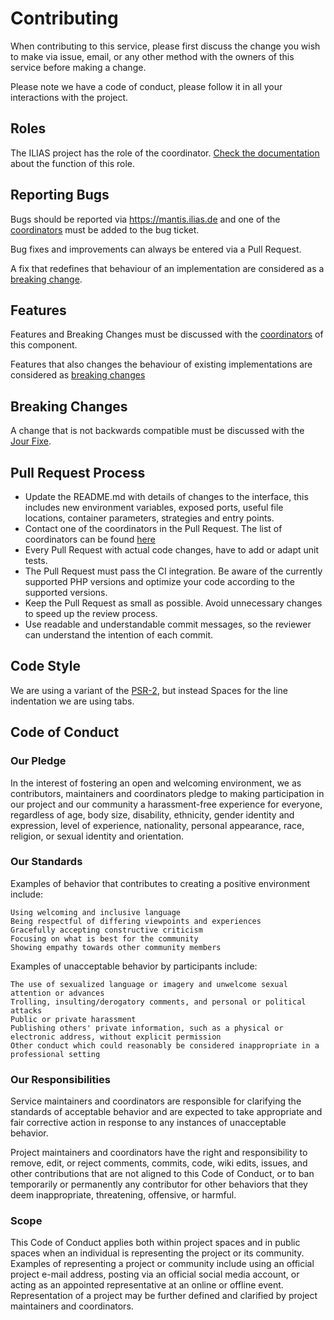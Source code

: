 # Contributing

When contributing to this service,
please first discuss the change you wish to make via
issue, email, or any other method with the owners of
this service before making a change.

Please note we have a code of conduct,
please follow it in all your interactions with the project.

## Roles

The ILIAS project has the role of the coordinator.
[Check the documentation](/docs/documentation/maintenance-coordinator.md)
about the function of this role.

## Reporting Bugs

Bugs should be reported via https://mantis.ilias.de and
one of the
[coordinators](/src/Refinery/maintenance.json)
must be added to the bug ticket.

Bug fixes and improvements can always be entered via a Pull Request.

A fix that redefines that behaviour of an implementation are considered
as a [breaking change](#breaking-changes).

## Features

Features and Breaking Changes must be discussed with the
[coordinators](/src/Refinery/maintenance.json)
of this component.

Features that also changes the behaviour of existing implementations
are considered as [breaking changes](#breaking-changes)

## Breaking Changes

A change that is not backwards compatible must be
discussed with the [Jour Fixe](https://docu.ilias.de/goto_docu_wiki_wpage_391_1357.html).

## Pull Request Process

* Update the README.md with details of changes to the interface,
  this includes new environment variables, exposed ports,
  useful file locations, container parameters, strategies and entry points.
* Contact one of the coordinators in the Pull Request.
  The list of coordinators can be found [here](/src/Refinery/maintenance.json)
* Every Pull Request with actual code changes, have to add or adapt unit tests.
* The Pull Request must pass the CI integration.
  Be aware of the currently supported PHP versions and optimize your code according
  to the supported versions.
* Keep the Pull Request as small as possible.
  Avoid unnecessary changes to speed up the review process.
* Use readable and understandable commit messages, so the reviewer can understand the
  intention of each commit.

## Code Style

We are using a variant of the [PSR-2](https://www.php-fig.org/psr/psr-2/),
but instead Spaces for the line indentation we are using tabs.

## Code of Conduct

### Our Pledge

In the interest of fostering an open and welcoming environment,
we as contributors, maintainers and coordinators pledge to making participation
in our project and our community a harassment-free experience for everyone,
regardless of age, body size, disability, ethnicity,
gender identity and expression, level of experience, nationality,
personal appearance, race, religion, or sexual identity and orientation.

### Our Standards

Examples of behavior that contributes to creating a positive environment include:

    Using welcoming and inclusive language
    Being respectful of differing viewpoints and experiences
    Gracefully accepting constructive criticism
    Focusing on what is best for the community
    Showing empathy towards other community members

Examples of unacceptable behavior by participants include:

    The use of sexualized language or imagery and unwelcome sexual attention or advances
    Trolling, insulting/derogatory comments, and personal or political attacks
    Public or private harassment
    Publishing others' private information, such as a physical or electronic address, without explicit permission
    Other conduct which could reasonably be considered inappropriate in a professional setting

### Our Responsibilities

Service maintainers and coordinators are responsible for clarifying the standards of
acceptable behavior and are expected to take appropriate and fair
corrective action in response to any instances of unacceptable behavior.

Project maintainers and coordinators have the right and responsibility to remove, edit,
or reject comments, commits, code, wiki edits, issues, and other contributions
that are not aligned to this Code of Conduct, or to ban temporarily or permanently
any contributor for other behaviors that they deem inappropriate,
threatening, offensive, or harmful.

### Scope

This Code of Conduct applies both within project spaces
and in public spaces when an individual is representing
the project or its community.
Examples of representing a project or community include
using an official project e-mail address, posting via an
official social media account, or acting as an appointed
representative at an online or offline event.
Representation of a project may be further defined and clarified
by project maintainers and coordinators.
